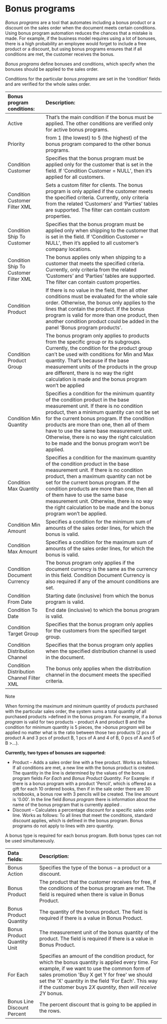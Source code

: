 # Bonus programs

*Bonus programs* are a tool that automates including a bonus product or a discount on the sales order when the document meets certain conditions. Using bonus program automation reduces the chances that a mistake is made. For example, if the business model requires using a lot of bonuses, there is a high probability an employee would forget to include a free product or a discount, but using bonus programs ensures that if all conditions are met, the customer receives the bonus.

*Bonus programs* define bonuses and conditions, which specify when the bonuses should be applied to the sales order.

Conditions for the particular *bonus programs* are set in the ‘condition’ fields and are verified for the whole sales order.

|Bonus program conditions: |Description:
|:----|:----|    
|Active|That’s the main condition if the bonus must be applied. The other conditions are verified only for active bonus programs.
|Priority|from 1 (the lowest) to 5 (the highest) of the bonus program compared to the other bonus programs.
|Condition Customer|Specifies that the bonus program must be applied only for the customer that is set in the field. If ‘Condition Customer = NULL’, then it’s applied for all customers.
|Condition Customer Filter XML| Sets a custom filter for clients. The bonus program is only applied if the customer meets the specified criteria. Currently, only criteria from the related ’Customers’ and ‘Parties’ tables are supported. The filter can contain custom properties.
|Condition Ship To Customer|Specifies that the bonus program must be applied only when shipping to the customer that is set in the field. If ‘Condition Customer = NULL’, then it’s applied to all customer’s company locations.
|Condition Ship To Customer Filter XML| The bonus applies only when shipping to a customer that meets the specified criteria. Currently, only criteria from the related ’Customers’ and ‘Parties’ tables are supported. The filter can contain custom properties.
|Condition Product|If there is no value in the field, then all other conditions must be evaluated for the whole sale order. Otherwise, the bonus only applies to the lines that contain the product. If the bonus program is valid for more than one product, then another condition product could be added in the panel 'Bonus program products'.
|Condition Product Group|The bonus program only applies to products from the specific group or its subgroups.  Currently, the condition for the product group can’t be used with conditions for Min and Max quantity. That’s because if the base measurement units of the products in the group are different, there is no way the right calculation is made and the bonus program won’t be applied
|Condition Min Quantity|Specifies a condition for the minimum quantity of the condition product in the base measurement unit. If there is no condition product, then a minimum quantity can not be set for the current bonus program. If the condition products are more than one, then all of them have to use the same base measurement unit. Otherwise, there is no way the right calculation to be made and the bonus program won’t be applied. 
|Condition Max Quantity|Specifies a condition for the maximum quantity of the condition product in the base measurement unit. If there is no condition product, then a maximum quantity can not be set for the current bonus program. If the condition products are more than one, then all of them have to use the same base measurement unit. Otherwise, there is no way the right calculation to be made and the bonus program won’t be applied.
|Condition Min Amount|Specifies a condition for the minimum sum of amounts of the sales order lines, for which the bonus is valid.
|Condition Max Amount|Specifies a condition for the maximum sum of amounts of the sales order lines, for which the bonus is valid.
|Condition Document Currency |The bonus program only applies if the document currency is the same as the currency in this field. Condition Document Currency is also required if any of the amount conditions are set.
|Condition From Date|Starting date (inclusive) from which the bonus program is valid.
|Condition To Date|End date (inclusive) to which the bonus program is valid.
|Condition Target Group|Specifies that the bonus program only applies for the customers from the specified target group.
|Condition Distribution Channel|Specifies that the bonus program only applies when the specified distribution channel is used in the document.
|Condition Distribution Channel Filter XML |The bonus only applies when the distribution channel in the document meets the specified criteria.

> [!NOTE]
> When forming the maximum and minimum quantity of products purchased with the particular sales order, the system sums a total quantity of all purchased products >defined in the bonus program. For example, if a *bonus program* is valid for two products - product A and product B and the condition for minimum quantity is 5 pieces, the >*bonus program* will be applied no matter what is the ratio between those two products (2 pcs of product A and 3 pcs of product B, 1 pcs of A and 4 of B, 0 pcs of A and 5 of B >…).

**Currently, two types of bonuses are supported:**
- Product – Аdds a sales order line with a free product. Works as follows: If all conditions are met, a new line with the bonus product is created. The quantity in the line is determined by the values of the bonus program fields *For Each* and *Bonus Product Quantity*. For Example: if there is a bonus program with a product 'Pencil', which is offered as a gift for each 10 ordered books, then if in the sale order there are 30 notebooks, a bonus row with 3 pencils will be created. The line amount is '0.00'. In the line field *Bonus program* there is information about the name of the bonus program that is currently applied .  
- Discount – Calculates a percentage discount for a specific sales order line. Works as follows: To all lines that meet the conditions, standard discount applies, which is defined in the bonus program. Bonus programs do not apply to lines with zero quantity.

A bonus type is required for each bonus program. Both bonus types can not be used simultaneously.

|Data fields:|Description:
|:----|:----|
|Bonus Action|Specifies the type of the bonus – a product or a discount.
|Bonus Product|The product that the customer receives for free, if the conditions of the bonus program are met. The field is required when there is value in Bonus Product.
|Bonus Product Quantity|The quantity of the bonus product. The field is required if there is a value in Bonus Product.
|Bonus Product Quantity Unit|The measurement unit of the bonus quantity of the product. The field is required if there is a value in Bonus Product.
|For Each|Specifies an amount of the condition product, for which the bonus quantity is applied every time. For example, if we want to use the common form of sales promotion 'Buy X get Y for free' we should set the 'X' quantity in the field 'For Each'. This way if the customer buys 2*Х quantity, then will receive 2*Y bonus.
|Bonus Line Discount Percent|The percent discount that is going to be applied in the rows.
